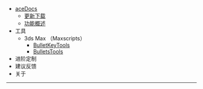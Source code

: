 <!--
 * @Description: 
 * @Author: Bullet.S
 * @Date: 2019-12-05 13:43:39
 * @LastEditors: Bullet.S
 * @LastEditTime: 2019-12-14 02:43:20
 * @Email: animator.bullet@foxmail.com
 -->

* [aceDocs](Home.md)
    * [更新下载](Update.md)
    * [功能概述](Guide.md)
* 工具
    * 3ds Max （Maxscripts）
        * [BulletKeyTools](Tools/Maxscripts/BulletKeyTools.md)
        * [BulletsTools](Tools/Maxscripts/BulletsTools/BulletsTools.md)
* 进阶定制
* 建议反馈
* 关于

---
